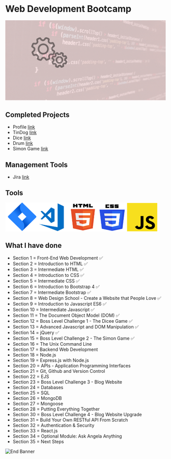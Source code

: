 # Web Development Bootcamp

![Begin Banner](Documentation/Under_Development.gif)

## Completed Projects
* Profile [link](https://github.com/pittyh6/Web_Development_Bootcamp_2021/tree/main/Profile_project)
* TinDog [link](https://github.com/pittyh6/Web_Development_Bootcamp_2021/tree/main/TinDog_project)
* Dice [link](https://github.com/pittyh6/Web_Development_Bootcamp_2021/tree/main/The_Dice_Challenge)
* Drum [link](https://github.com/pittyh6/Web_Development_Bootcamp_2021/tree/main/Drum_project)
* Simon Game [link](https://github.com/pittyh6/Web_Development_Bootcamp_2021/tree/main/Simon_Game_project)

## Management Tools
* Jira [link](https://github.com/pittyh6/Web_Development_Bootcamp_2021/tree/main/Jira%20-%20Sprints%20-%20Managment)

## Tools
<img src= Documentation/jira.png  height="90" width="100" ><img src= Documentation/vscode.png  height="90" width="100"><img src= Documentation/html.png  height="90" width="90"><img src= Documentation/css.png  height="90" width="90"><img src= Documentation/js.png  height="90" width="100">

## What I have done

* Section 1 = Front-End Web Development ✅
* Section 2 = Introduction to HTML ✅
* Section 3 = Intermediate HTML ✅
* Section 4 = Introduction to CSS ✅
* Section 5 = Intermediate CSS ✅
* Section 6 = Introduction to Bootstrap 4 ✅
* Section 7 = Intermediate Bootstrap ✅
* Section 8 = Web Design School - Create a Website that People Love ✅
* Section 9 = Introduction to Javascript ES6 ✅
* Section 10 = Intermediate Javascript ✅
* Section 11 = The Document Object Model (DOM) ✅
* Section 12 = Boss Level Challenge 1 - The Dicee Game ✅
* Section 13 = Advanced Javascript and DOM Manipulation ✅
* Section 14 = jQuery ✅
* Section 15 = Boss Level Challenge 2 - The Simon Game ✅
* Section 16 = The Unix Command Line
* Section 17 = Backend Web Development
* Section 18 = Node.js
* Section 19 = Express.js with Node.js
* Section 20 = APIs - Application Programming Interfaces
* Section 21 = Git, Github and Version Control
* Section 22 = EJS
* Section 23 = Boss Level Challenge 3 - Blog Website
* Section 24 = Databases
* Section 25 = SQL
* Section 26 = MongoDB
* Section 27 = Mongoose
* Section 28 = Putting Everything Together
* Section 30 = Boss Level Challenge 4 - Blog Website Upgrade
* Section 31 = Build Your Own RESTful API From Scratch
* Section 32 = Authentication & Security
* Section 33 = React.js
* Section 34 = Optional Module: Ask Angela Anything
* Section 35 = Next Steps

![End Banner](Documentation/botton-1200x350.gif)